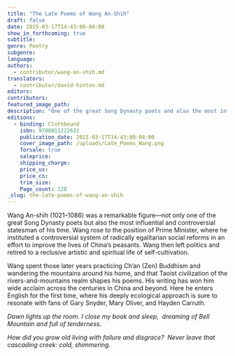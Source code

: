 ```yaml
---
title: "The Late Poems of Wang An-Shih"
draft: false
date: 2015-03-17T14:43:00-04:00
show_in_forthcoming: true
subtitle:
genre: Poetry
subgenre:
language:
authors:
  - contributor/wang-an-shih.md
translators:
  - contributor/david-hinton.md
editors:
contributors:
featured_image_path:
description: "One of the great Song Dynasty poets and also the most influential and controversial statesman of his time. "
editions:
  - binding: Clothbound
    isbn: 9780811222631
    publication_date: 2015-03-17T14:43:00-04:00
    cover_image_path: /uploads/Late_Poems_Wang.png
    forsale: true
    saleprice:
    shipping_charge:
    price_us:
    price_cn:
    trim_size:
    Page_count: 128
_slug: the-late-poems-of-wang-an-shih
---
```


Wang An-shih (1021–1086) was a remarkable figure—not only one of the great Song Dynasty poets but also the most influential and controversial statesman of his time. Wang rose to the position of Prime Minister, where he instituted a controversial system of radically egalitarian social reforms in an effort to improve the lives of China’s peasants. Wang then left politics and retired to a reclusive artistic and spiritual life of self-cultivation. 

Wang spent those later years practicing Ch’an (Zen) Buddhism and wandering the mountains around his home, and that Taoist civilization of the rivers-and-mountains realm shapes his poems. His writing has won him wide acclaim across the centuries in China and beyond. Here he enters English for the first time, where his deeply ecological approach is sure to resonate with fans of Gary Snyder, Mary Oliver, and Hayden Carruth.

_Dawn lights up the room. I close my book and sleep, 
dreaming of Bell Mountain and full of tenderness._

_How did you grow old living with failure and disgrace? 
Never leave that cascading creek: cold, shimmering._

